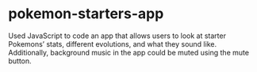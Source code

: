 # pokemon-starters-app
Used JavaScript to code an app that allows users to look at starter Pokemons’ stats, different evolutions, and what they sound like. Additionally, background music in the app could be muted using the mute button. 
